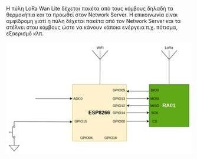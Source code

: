 Η πύλη LoRa Wan Lite δέχεται πακέτα από τους κόμβους δηλαδή τα θερμοκήπια και τα προωθεί στον Network Server. Η επικοινωνία είναι αμφίδρομη γιατί η πύλη δέχεται πακέτα από τον Network Server και τα στέλνει στου κόμβους ώστε να κάνουν κάποια ενέργεια π.χ. πότισμα, εξαερισμό κλπ.
<p align="center"><img src="ethic3.png" width="600"></p>
